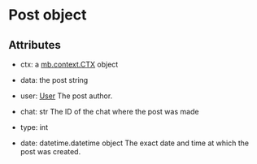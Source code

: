 <p align="center">
<h1> Post object </h1>
</p>

## Attributes

- ctx: a [mb.context.CTX](./ctx.md) object 

- data: the post string
- user: [User](./user.md) 
	The post author.

- chat: str
	The ID of the chat where the post was made

- type: int

- date: datetime.datetime object
	The exact date and time at which the post was created.
